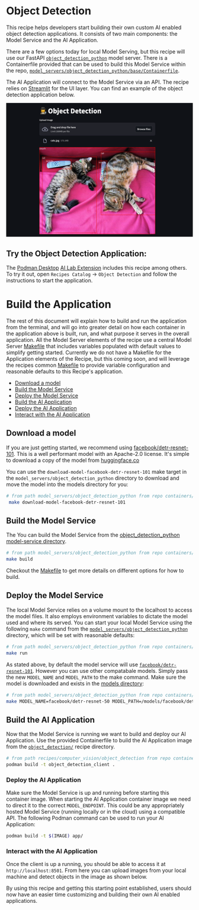 # Object Detection

This recipe helps developers start building their own custom AI enabled object detection applications. It consists of two main components: the Model Service and the AI Application.

There are a few options today for local Model Serving, but this recipe will use our FastAPI [`object_detection_python`](../../../model_servers/object_detection_python/src/object_detection_server.py) model server. There is a Containerfile provided that can be used to build this Model Service within the repo, [`model_servers/object_detection_python/base/Containerfile`](/model_servers/object_detection_python/base/Containerfile).

The AI Application will connect to the Model Service via an API. The recipe relies on [Streamlit](https://streamlit.io/) for the UI layer. You can find an example of the object detection application below.

![](/assets/object_detection.png) 

## Try the Object Detection Application:

The [Podman Desktop](https://podman-desktop.io) [AI Lab Extension](https://github.com/containers/podman-desktop-extension-ai-lab) includes this recipe among others. To try it out, open `Recipes Catalog` -> `Object Detection` and follow the instructions to start the application.

# Build the Application

The rest of this document will explain how to build and run the application from the terminal, and will go into greater detail on how each container in the application above is built, run, and  what purpose it serves in the overall application. All the Model Server elements of the recipe use a central Model Server [Makefile](../../../model_servers/common/Makefile.common) that includes variables populated with default values to simplify getting started. Currently we do not have a Makefile for the Application elements of the Recipe, but this coming soon, and will leverage the recipes common [Makefile](../../common/Makefile.common) to provide variable configuration and reasonable defaults to this Recipe's application.

* [Download a model](#download-a-model)
* [Build the Model Service](#build-the-model-service)
* [Deploy the Model Service](#deploy-the-model-service)
* [Build the AI Application](#build-the-ai-application)
* [Deploy the AI Application](#deploy-the-ai-application)
* [Interact with the AI Application](#interact-with-the-ai-application)

## Download a model

If you are just getting started, we recommend using [facebook/detr-resnet-101](https://huggingface.co/facebook/detr-resnet-101).
This is a well performant model with an Apache-2.0 license.
It's simple to download a copy of the model from [huggingface.co](https://huggingface.co)

You can use the `download-model-facebook-detr-resnet-101` make target in the `model_servers/object_detection_python` directory to download and move the model into the models directory for you:

```bash
# from path model_servers/object_detection_python from repo containers/ai-lab-recipes
 make download-model-facebook-detr-resnet-101
```

## Build the Model Service

The You can build the Model Service from the [object_detection_python model-service directory](../../../model_servers/object_detection_python).

```bash
# from path model_servers/object_detection_python from repo containers/ai-lab-recipes
make build
```

Checkout the [Makefile](../../../model_servers/object_detection_python/Makefile) to get more details on different options for how to build.

## Deploy the Model Service

The local Model Service relies on a volume mount to the localhost to access the model files. It also employs environment variables to dictate the model used and where its served. You can start your local Model Service using the following `make` command from the [`model_servers/object_detection_python`](../../../model_servers/object_detection_python) directory, which will be set with reasonable defaults:

```bash
# from path model_servers/object_detection_python from repo containers/ai-lab-recipes
make run
```

As stated above, by default the model service will use [`facebook/detr-resnet-101`](https://huggingface.co/facebook/detr-resnet-101). However you can use other compatabale models. Simply pass the new `MODEL_NAME` and `MODEL_PATH` to the make command. Make sure the model is downloaded and exists in the [models directory](../../../models/):

```bash
# from path model_servers/object_detection_python from repo containers/ai-lab-recipes
make MODEL_NAME=facebook/detr-resnet-50 MODEL_PATH=/models/facebook/detr-resnet-50 run
```

## Build the AI Application

Now that the Model Service is running we want to build and deploy our AI Application. Use the provided Containerfile to build the AI Application
image from the [`object_detection/`](./) recipe directory.

```bash
# from path recipes/computer_vision/object_detection from repo containers/ai-lab-recipes
podman build -t object_detection_client .
```

### Deploy the AI Application

Make sure the Model Service is up and running before starting this container image.
When starting the AI Application container image we need to direct it to the correct `MODEL_ENDPOINT`.
This could be any appropriately hosted Model Service (running locally or in the cloud) using a compatible API.
The following Podman command can be used to run your AI Application:

```bash
podman build -t $(IMAGE) app/
```

### Interact with the AI Application

Once the client is up a running, you should be able to access it at `http://localhost:8501`. From here you can upload images from your local machine and detect objects in the image as shown below. 

By using this recipe and getting this starting point established,
users should now have an easier time customizing and building their own AI enabled applications.
